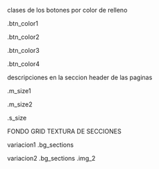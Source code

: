 clases de los botones por color de relleno

.btn_color1

.btn_color2

.btn_color3

.btn_color4


descripciones en la seccion header de las paginas 

.m_size1

.m_size2

.s_size


FONDO GRID TEXTURA DE SECCIONES

variacion1
.bg_sections 

variacion2
.bg_sections .img_2